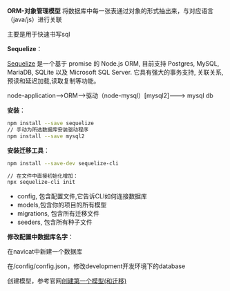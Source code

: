 **ORM-对象管理模型**
将数据库中每一张表通过对象的形式抽出来，与对应语言（java/js）进行关联

主要是用于快速书写sql

**Sequelize**：

[Sequelize](https://www.sequelize.com.cn/) 是一个基于 promise 的 Node.js ORM, 目前支持 Postgres, MySQL, MariaDB, SQLite 以及 Microsoft SQL Server. 它具有强大的事务支持, 关联关系, 预读和延迟加载,读取复制等功能。

node-application-->ORM-->驱动（node-mysql）[mysql2]---> mysql db

**安装**：

```bash
npm install --save sequelize
// 手动为所选数据库安装驱动程序
npm install --save mysql2
```

**安装迁移工具**：

```bash
npm install --save-dev sequelize-cli

// 在文件中直接初始化增加：
npx sequelize-cli init
```

* config, 包含配置文件,它告诉CLI如何连接数据库
* models,包含你的项目的所有模型
* migrations, 包含所有迁移文件
* seeders, 包含所有种子文件

**修改配置中数据库名字**：

在navicat中新建一个数据库

在/config/config.json，修改development开发环境下的database

创建模型，参考官网[创建第一个模型(和迁移)](https://www.sequelize.com.cn/other-topics/migrations)